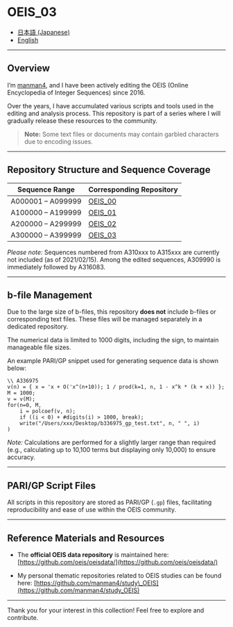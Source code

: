 # OEIS_03

* [日本語 (Japanese)](README_ja.md)
* [English](README.md)

---

## Overview

I’m [manman4](https://github.com/manman4), and I have been actively editing the OEIS (Online Encyclopedia of Integer Sequences) since 2016.

Over the years, I have accumulated various scripts and tools used in the editing and analysis process. This repository is part of a series where I will gradually release these resources to the community.

> **Note:** Some text files or documents may contain garbled characters due to encoding issues.

---

## Repository Structure and Sequence Coverage

| Sequence Range    | Corresponding Repository                       |
| ----------------- | ---------------------------------------------- |
| A000001 – A099999 | [OEIS\_00](https://github.com/manman4/OEIS_00) |
| A100000 – A199999 | [OEIS\_01](https://github.com/manman4/OEIS_01) |
| A200000 – A299999 | [OEIS\_02](https://github.com/manman4/OEIS_02) |
| A300000 – A399999 | [OEIS\_03](https://github.com/manman4/OEIS_03) |

*Please note:* Sequences numbered from A310xxx to A315xxx are currently not included (as of 2021/02/15). Among the edited sequences, A309990 is immediately followed by A316083.

---

## b-file Management

Due to the large size of b-files, this repository **does not** include b-files or corresponding text files. These files will be managed separately in a dedicated repository.

The numerical data is limited to 1000 digits, including the sign, to maintain manageable file sizes.

An example PARI/GP snippet used for generating sequence data is shown below:

```pari
\\ A336975
v(n) = { x = 'x + O('x^(n+10)); 1 / prod(k=1, n, 1 - x^k * (k + x)) };
M = 1000;
v = v(M);
for(n=0, M,
    i = polcoef(v, n);
    if ((i < 0) + #digits(i) > 1000, break);
    write("/Users/xxx/Desktop/b336975_gp_test.txt", n, " ", i)
)
```

*Note:* Calculations are performed for a slightly larger range than required (e.g., calculating up to 10,100 terms but displaying only 10,000) to ensure accuracy.

---

## PARI/GP Script Files

All scripts in this repository are stored as PARI/GP (`.gp`) files, facilitating reproducibility and ease of use within the OEIS community.

---

## Reference Materials and Resources

* The **official OEIS data repository** is maintained here:
  [https://github.com/oeis/oeisdata/](https://github.com/oeis/oeisdata/)

* My personal thematic repositories related to OEIS studies can be found here:
  [https://github.com/manman4/study\_OEIS](https://github.com/manman4/study_OEIS)

---

Thank you for your interest in this collection! Feel free to explore and contribute.
